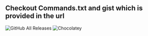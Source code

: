 ## Checkout Commands.txt and gist which is provided in the url

![GitHub All Releases](https://img.shields.io/github/downloads/SaiAshish9/AdvancedGitConcepts/total?color=%2378c24a&logo=Github&style=flat-square)
<img alt="Chocolatey" src="https://img.shields.io/chocolatey/dt/git?logo=discord">
